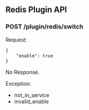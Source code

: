 ## Redis Plugin API

### POST /plugin/redis/switch

Request:

    {
        "enable": true
    }

No Response.

Exception:

* not_in_service
* invalid_enable
